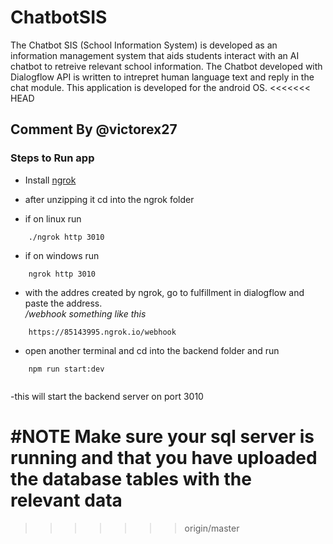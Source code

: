 # ChatbotSIS
The Chatbot SIS (School Information System) is developed as an information management system that aids students interact with an AI chatbot to retreive relevant school information. The Chatbot developed with Dialogflow API is written to intrepret human language text and reply in the chat module. This application is developed for the android OS.
<<<<<<< HEAD

## Comment By @victorex27


### Steps to Run app 
- Install [ngrok ](https://ngrok.com/)

- after unzipping it cd into the ngrok folder
- if on linux run
```
    ./ngrok http 3010
```

- if on windows run 
```
    ngrok http 3010

```
- with the addres created by ngrok, go to fulfillment in dialogflow and paste the address.<address>/webhook
something like this
```
    https://85143995.ngrok.io/webhook
```
- open another terminal and cd into the backend folder and run
```
    npm run start:dev
    
```
-this will start the backend server on port 3010

#NOTE 
Make sure your sql server is running and that you have uploaded the database tables with the relevant data
=======
>>>>>>> origin/master
